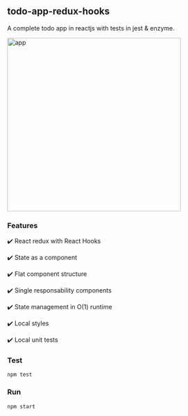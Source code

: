 ## todo-app-redux-hooks
A complete todo app in reactjs with tests in jest & enzyme.



<img width="400" alt="app" src="https://user-images.githubusercontent.com/6517308/85344948-b1e76180-b4b6-11ea-86ef-f79599bac24f.png">

### Features
✔️ React redux with React Hooks

✔️ State as a component

✔️ Flat component structure

✔️ Single responsability components

✔️ State management in O(1) runtime

✔️ Local styles

✔️ Local unit tests

### Test
`npm test`

### Run
`npm start`

